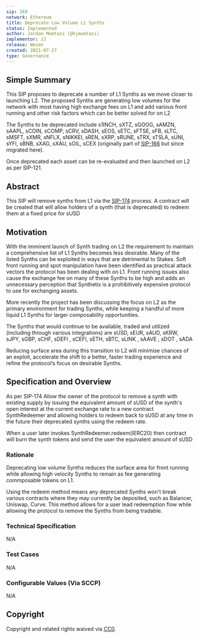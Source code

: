 ```yaml
---
sip: 169
network: Ethereum
title: Deprecate Low Volume L1 Synths
status: Implemented
author: Jordan Momtazi (@hjmomtazi)
implementor: JJ
release: Wezen
created: 2021-07-27
type: Governance
---
```


<!--You can leave these HTML comments in your merged SIP and delete the visible duplicate text guides, they will not appear and may be helpful to refer to if you edit it again. This is the suggested template for new SIPs. Note that an SIP number will be assigned by an editor. When opening a pull request to submit your SIP, please use an abbreviated title in the filename, `sip-draft_title_abbrev.md`. The title should be 44 characters or less.-->

## Simple Summary

This SIP proposes to deprecate a number of L1 Synths as we move closer to launching L2. The proposed Synths are generating low volumes for the network with most having high exchange fees on L1 and add various front running and other risk factors which can be better solved for on L2

The Synths to be deprecated include s1INCH, sXTZ, sGOOG, sAMZN, sAAPL, sCOIN, sCOMP, sCRV, sDASH, sEOS, sETC, sFTSE, sFB, sLTC, sMSFT, sXMR, sNFLX, sNIKKEI, sREN, sXRP, sRUNE, sTRX, sTSLA, sUNI, sYFI, sBNB, sXAG, sXAU, sOIL, sCEX (originally part of [SIP-166](./sip-166.md) but since migrated here).

Once deprecated each asset can be re-evaluated and then launched on L2 as per SIP-121.

## Abstract

This SIP will remove synths from L1 via the [SIP-174](./sip-174.md) process. A contract will be created that will allow holders of a synth (that is deprecated) to redeem them at a fixed price for sUSD

## Motivation

With the imminent launch of Synth trading on L2 the requirement to maintain a comprehensive list of L1 Synths becomes less desirable. Many of the listed Synths can be exploited in ways that are detrimental to Stakes. Soft front running and spot manipulation have been identified as practical attack vectors the protocol has been dealing with on L1. Front running issues also cause the exchange fee on many of these Synths to be high and adds an unnecessary perception that Synthetix is a prohibitively expensive protocol to use for exchanging assets.

More recently the project has been discussing the focus on L2 as the primary environment for trading Synths, while keeping a handful of more liquid L1 Synths for larger composability opportunities.

The Synths that would continue to be available, traded and utilized (including through various integrations) are sUSD, sEUR, sAUD, sKRW, sJPY, sGBP, sCHF, sDEFI , sCEFI, sETH, sBTC, sLINK , sAAVE , sDOT , sADA

Reducing surface area during this transition to L2 will minimise chances of an exploit, accelerate the shift to a better, faster trading experience and refine the protocol’s focus on desirable Synths.

## Specification and Overview

As per SIP-174
Allow the owner of the protocol to remove a synth with existing supply by issuing the equivalent amount of sUSD of the synth's open interest at the current exchange rate to a new contract SynthRedeemer and allowing holders to redeem back to sUSD at any time in the future their deprecated synths using the redeem rate.

When a user later invokes SynthRedeemer.redeem(IERC20) then contract will burn the synth tokens and send the user the equivalent amount of sUSD

### Rationale

Deprecating low volume Synths reduces the surface area for front running while allowing high velocity Synths to remain as fee generating commposable tokens on L1.

Using the redeem method means any deprecated Synths won't break various contracts where they may currently be deposited, such as Balancer, Uniswap, Curve. This method allows for a user lead redeemption flow while allowing the protocol to remove the Synths from being tradable.

### Technical Specification

N/A

### Test Cases

<!--Test cases for an implementation are mandatory for SIPs but can be included with the implementation..-->

N/A

### Configurable Values (Via SCCP)

<!--Please list all values configurable via SCCP under this implementation.-->

N/A

## Copyright

Copyright and related rights waived via [CC0](https://creativecommons.org/publicdomain/zero/1.0/).